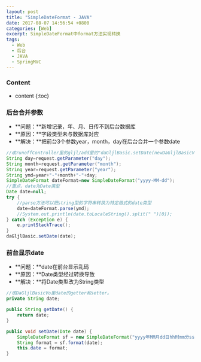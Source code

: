 ```yaml
---
layout: post 
title: "SimpleDateFormat - JAVA"
date: 2017-08-07 14:56:54 +0800
categories: [Web]
excerpt: SimpleDateFormat中format方法实现转换
tags:
  - Web
  - 后台
  - JAVA
  - SpringMVC
---
```


### Content

* content
{:toc}

### 后台合并参数 

* **问题：**新增记录，年、月、日传不到后台数据库
* **原因：**字段类型未与数据库对应
* **解决：**把前台3个参数year，month，day在后台合并一个参数date

```java
//改runoffController里的gljl/add里的"daGljlBasic.setDate(newDaGljlBasicVo.getDate());"
String day=request.getParameter("day");
String month=request.getParameter("month");
String year=request.getParameter("year");
String ymd=year+"-"+month+"-"+day;
SimpleDateFormat dateFormat=new SimpleDateFormat("yyyy-MM-dd");
//重点，date为Date类型
Date date=null;
try {
	//parse方法可以把string型的字符串转换为特定格式的date类型
	date=dateFormat.parse(ymd);
	//System.out.println(date.toLocaleString().split(" ")[0]);
} catch (Exception e) {
	e.printStackTrace();
}
daGljlBasic.setDate(date);
```
	
### 前台显示date

* **问题：**date在前台显示乱码
* **原因：**Date类型经过转换导致
* **解决：**将Date类型改为String类型

```java
//改DaGljlBasicVo里date的getter和setter。
private String date;

public String getDate() {
	return date;
}

public void setDate(Date date) {
	SimpleDateFormat sf = new SimpleDateFormat("yyyy年MM月dd日hh时mm分ss秒");
    String format = sf.format(date);
	this.date = format;
}
```
